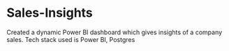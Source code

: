 # Sales-Insights
Created a dynamic Power BI dashboard which gives insights of a company sales. Tech stack used is Power BI, Postgres 
